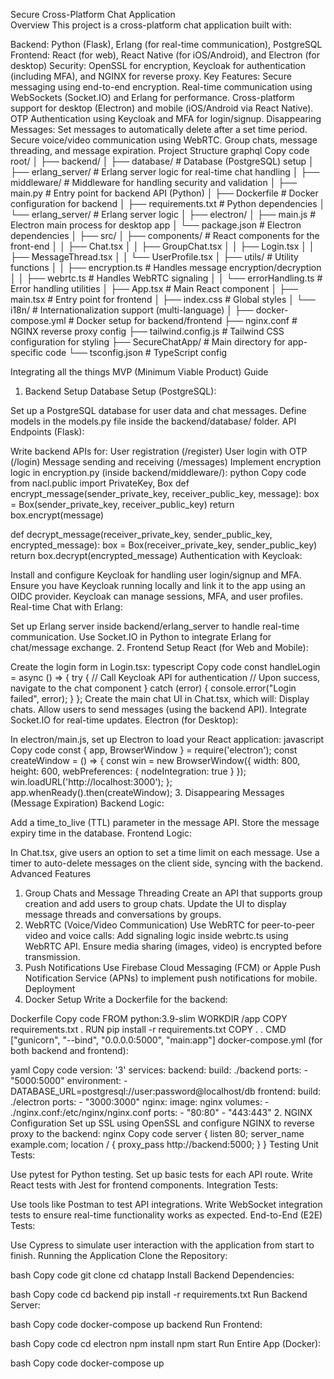 Secure Cross-Platform Chat Application <br>
Overview
This project is a cross-platform chat application built with:

Backend: Python (Flask), Erlang (for real-time communication), PostgreSQL
Frontend: React (for web), React Native (for iOS/Android), and Electron (for desktop)
Security: OpenSSL for encryption, Keycloak for authentication (including MFA), and NGINX for reverse proxy.
Key Features:
Secure messaging using end-to-end encryption.
Real-time communication using WebSockets (Socket.IO) and Erlang for performance.
Cross-platform support for desktop (Electron) and mobile (iOS/Android via React Native).
OTP Authentication using Keycloak and MFA for login/signup.
Disappearing Messages: Set messages to automatically delete after a set time period.
Secure voice/video communication using WebRTC.
Group chats, message threading, and message expiration.
Project Structure
graphql
Copy code
root/
│
├── backend/
│   ├── database/                  # Database (PostgreSQL) setup
│   ├── erlang_server/             # Erlang server logic for real-time chat handling
│   ├── middleware/                # Middleware for handling security and validation
│   ├── main.py                    # Entry point for backend API (Python)
│   ├── Dockerfile                 # Docker configuration for backend
│   ├── requirements.txt           # Python dependencies
│   └── erlang_server/             # Erlang server logic
│
├── electron/
│   ├── main.js                    # Electron main process for desktop app
│   └── package.json               # Electron dependencies
│
├── src/
│   ├── components/                # React components for the front-end
│   │   ├── Chat.tsx
│   │   ├── GroupChat.tsx
│   │   ├── Login.tsx
│   │   ├── MessageThread.tsx
│   │   └── UserProfile.tsx
│   ├── utils/                     # Utility functions
│   │   ├── encryption.ts          # Handles message encryption/decryption
│   │   ├── webrtc.ts              # Handles WebRTC signaling
│   │   └── errorHandling.ts       # Error handling utilities
│   ├── App.tsx                    # Main React component
│   ├── main.tsx                   # Entry point for frontend
│   ├── index.css                  # Global styles
│   └── i18n/                      # Internationalization support (multi-language)
│
├── docker-compose.yml              # Docker setup for backend/frontend
├── nginx.conf                      # NGINX reverse proxy config
├── tailwind.config.js              # Tailwind CSS configuration for styling
├── SecureChatApp/                  # Main directory for app-specific code
└── tsconfig.json                   # TypeScript config

Integrating all the things
MVP (Minimum Viable Product) Guide
1. Backend Setup
Database Setup (PostgreSQL):

Set up a PostgreSQL database for user data and chat messages.
Define models in the models.py file inside the backend/database/ folder.
API Endpoints (Flask):

Write backend APIs for:
User registration (/register)
User login with OTP (/login)
Message sending and receiving (/messages)
Implement encryption logic in encryption.py (inside backend/middleware/):
python
Copy code
from nacl.public import PrivateKey, Box
def encrypt_message(sender_private_key, receiver_public_key, message):
    box = Box(sender_private_key, receiver_public_key)
    return box.encrypt(message)

def decrypt_message(receiver_private_key, sender_public_key, encrypted_message):
    box = Box(receiver_private_key, sender_public_key)
    return box.decrypt(encrypted_message)
Authentication with Keycloak:

Install and configure Keycloak for handling user login/signup and MFA.
Ensure you have Keycloak running locally and link it to the app using an OIDC provider.
Keycloak can manage sessions, MFA, and user profiles.
Real-time Chat with Erlang:

Set up Erlang server inside backend/erlang_server to handle real-time communication.
Use Socket.IO in Python to integrate Erlang for chat/message exchange.
2. Frontend Setup
React (for Web and Mobile):

Create the login form in Login.tsx:
typescript
Copy code
const handleLogin = async () => {
    try {
        // Call Keycloak API for authentication
        // Upon success, navigate to the chat component
    } catch (error) {
        console.error("Login failed", error);
    }
};
Create the main chat UI in Chat.tsx, which will:
Display chats.
Allow users to send messages (using the backend API).
Integrate Socket.IO for real-time updates.
Electron (for Desktop):

In electron/main.js, set up Electron to load your React application:
javascript
Copy code
const { app, BrowserWindow } = require('electron');
const createWindow = () => {
    const win = new BrowserWindow({
        width: 800,
        height: 600,
        webPreferences: {
            nodeIntegration: true
        }
    });
    win.loadURL('http://localhost:3000');
};
app.whenReady().then(createWindow);
3. Disappearing Messages (Message Expiration)
Backend Logic:

Add a time_to_live (TTL) parameter in the message API.
Store the message expiry time in the database.
Frontend Logic:

In Chat.tsx, give users an option to set a time limit on each message.
Use a timer to auto-delete messages on the client side, syncing with the backend.
Advanced Features
1. Group Chats and Message Threading
Create an API that supports group creation and add users to group chats.
Update the UI to display message threads and conversations by groups.
2. WebRTC (Voice/Video Communication)
Use WebRTC for peer-to-peer video and voice calls:
Add signaling logic inside webrtc.ts using WebRTC API.
Ensure media sharing (images, video) is encrypted before transmission.
3. Push Notifications
Use Firebase Cloud Messaging (FCM) or Apple Push Notification Service (APNs) to implement push notifications for mobile.
Deployment
1. Docker Setup
Write a Dockerfile for the backend:

Dockerfile
Copy code
FROM python:3.9-slim
WORKDIR /app
COPY requirements.txt .
RUN pip install -r requirements.txt
COPY . .
CMD ["gunicorn", "--bind", "0.0.0.0:5000", "main:app"]
docker-compose.yml (for both backend and frontend):

yaml
Copy code
version: '3'
services:
  backend:
    build: ./backend
    ports:
      - "5000:5000"
    environment:
      - DATABASE_URL=postgresql://user:password@localhost/db
  frontend:
    build: ./electron
    ports:
      - "3000:3000"
  nginx:
    image: nginx
    volumes:
      - ./nginx.conf:/etc/nginx/nginx.conf
    ports:
      - "80:80"
      - "443:443"
2. NGINX Configuration
Set up SSL using OpenSSL and configure NGINX to reverse proxy to the backend:
nginx
Copy code
server {
    listen 80;
    server_name example.com;
    location / {
        proxy_pass http://backend:5000;
    }
}
Testing
Unit Tests:

Use pytest for Python testing.
Set up basic tests for each API route.
Write React tests with Jest for frontend components.
Integration Tests:

Use tools like Postman to test API integrations.
Write WebSocket integration tests to ensure real-time functionality works as expected.
End-to-End (E2E) Tests:

Use Cypress to simulate user interaction with the application from start to finish.
Running the Application
Clone the Repository:

bash
Copy code
git clone <repo-url>
cd chatapp
Install Backend Dependencies:

bash
Copy code
cd backend
pip install -r requirements.txt
Run Backend Server:

bash
Copy code
docker-compose up backend
Run Frontend:

bash
Copy code
cd electron
npm install
npm start
Run Entire App (Docker):

bash
Copy code
docker-compose up
